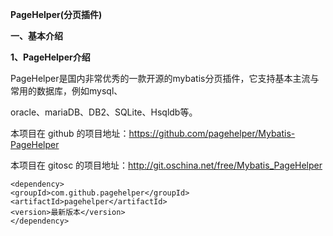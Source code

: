 **PageHelper(分页插件)**

**一、基本介绍**

**1、PageHelper介绍**

PageHelper是国内非常优秀的一款开源的mybatis分页插件，它支持基本主流与常用的数据库，例如mysql、

oracle、mariaDB、DB2、SQLite、Hsqldb等。

本项目在 github 的项目地址：https://github.com/pagehelper/Mybatis-PageHelper

本项目在 gitosc 的项目地址：http://git.oschina.net/free/Mybatis_PageHelper

```
<dependency>
<groupId>com.github.pagehelper</groupId>
<artifactId>pagehelper</artifactId>
<version>最新版本</version>
</dependency>
```

